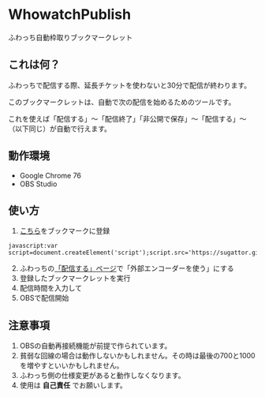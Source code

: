 # WhowatchPublish

ふわっち自動枠取りブックマークレット

## これは何？
ふわっちで配信する際、延長チケットを使わないと30分で配信が終わります。

このブックマークレットは、自動で次の配信を始めるためのツールです。

これを使えば「配信する」～「配信終了」「非公開で保存」～「配信する」～（以下同じ）が自動で行えます。

## 動作環境
- Google Chrome 76
- OBS Studio

## 使い方
1. [こちら](javascript:javascript%3Avar%20script%3Ddocument.createElement('script')%3Bscript.src%3D'https%3A%2F%2Fsugattor.github.io%2Fwhowatch_publish.js%2Fwhowatch_publish.js'%3Bdocument.body.appendChild(script)%3Bvoid(0);)をブックマークに登録
```
javascript:var script=document.createElement('script');script.src='https://sugattor.github.io/whowatch_publish.js/whowatch_publish.js';document.body.appendChild(script);
```
2. ふわっちの[「配信する」ページ](https://whowatch.tv/publish)で「外部エンコーダーを使う」にする
1. 登録したブックマークレットを実行
1. 配信時間を入力して
1. OBSで配信開始

## 注意事項
1. OBSの自動再接続機能が前提で作られています。
1. 貧弱な回線の場合は動作しないかもしれません。その時は最後の700と1000を増やすといいかもしれません。
1. ふわっち側の仕様変更があると動作しなくなります。
1. 使用は __自己責任__ でお願いします。
